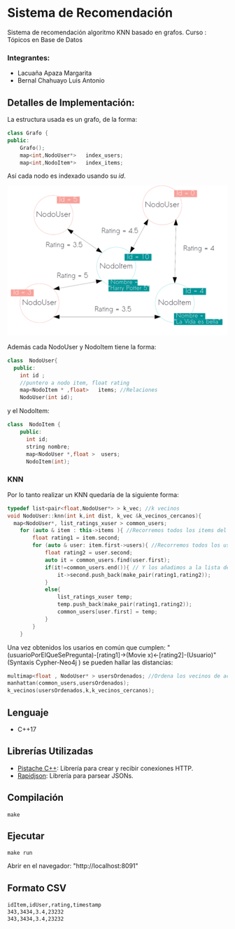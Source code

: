 # Sistema de Recomendación
Sistema de recomendación algoritmo KNN basado en grafos.
Curso : Tópicos en Base de Datos

### Integrantes:
- Lacuaña Apaza Margarita
- Bernal Chahuayo Luis Antonio

## Detalles de Implementación:
La estructura usada es un grafo, de la forma:
```c++
class Grafo {
public:
    Grafo();
    map<int,NodoUser*>   index_users;
    map<int,NodoItem*>   index_items;
```
Así cada nodo es indexado usando su *id*.

![Estructura Grafo](/images/grafo.png)

Además cada NodoUser y NodoItem tiene la forma:
```c++
class  NodoUser{
  public:
    int id ;
    //puntero a nodo item, float rating
    map<NodoItem * ,float>   items; //Relaciones 
    NodoUser(int id);
```
y el NodoItem:
```c++
class  NodoItem {
    public:
      int id;
      string nombre;
      map<NodoUser *,float >  users;
      NodoItem(int);
```
### KNN
Por lo tanto realizar un KNN quedaría de la siguiente forma:
```c++
typedef list<pair<float,NodoUser*> > k_vec; //k vecinos 
void NodoUser::knn(int k,int dist, k_vec &k_vecinos_cercanos){
  map<NodoUser*, list_ratings_xuser > common_users; 
    for (auto & item : this->items ){ //Recorremos todos los items del usuario (this)
        float rating1 = item.second;
        for (auto & user: item.first->users){ //Recorremos todos los usuarios que han visto el item
            float rating2 = user.second;
            auto it = common_users.find(user.first);
            if(it!=common_users.end()){ // Y los añadimos a la lista de vecinos comunes ( Common_users )
                it->second.push_back(make_pair(rating1,rating2));
            }
            else{
                list_ratings_xuser temp;
                temp.push_back(make_pair(rating1,rating2));
                common_users[user.first] = temp;
            }
        }
    }
```

Una vez obtenidos los usarios en común que cumplen: "(usuarioPorElQueSePregunta)-[rating1]->(Movie x)<-[rating2]-(Usuario)" (Syntaxis Cypher-Neo4j ) se pueden hallar las distancias:

```c++
multimap<float , NodoUser* > usersOrdenados; //Ordena los vecinos de acuerdo a la menor distancia
manhattan(common_users,usersOrdenados);
k_vecinos(usersOrdenados,k,k_vecinos_cercanos);
```

## Lenguaje
- C++17

## Librerías Utilizadas
- [Pistache C++](http://pistache.io/): Librería para crear y recibir conexiones HTTP.
- [Rapidjson](http://rapidjson.org): Librería para parsear JSONs.

## Compilación
```
make
```

## Ejecutar 
```
make run
```

Abrir en el navegador: "http://localhost:8091"


## Formato CSV
```
idItem,idUser,rating,timestamp
343,3434,3.4,23232
343,3434,3.4,23232
```
